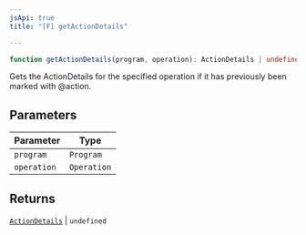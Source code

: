 ```yaml
---
jsApi: true
title: "[F] getActionDetails"

---
```

```ts
function getActionDetails(program, operation): ActionDetails | undefined
```

Gets the ActionDetails for the specified operation if it has previously been marked with @action.

## Parameters

| Parameter | Type |
| ------ | ------ |
| `program` | `Program` |
| `operation` | `Operation` |

## Returns

[`ActionDetails`](../interfaces/ActionDetails.md) \| `undefined`
